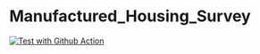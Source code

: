 # Manufactured_Housing_Survey

[![Test with Github Action](https://github.com/PhoneSettPaing/Manufactured_Housing_Survey/actions/workflows/main.yml/badge.svg)](https://github.com/PhoneSettPaing/Manufactured_Housing_Survey/actions/workflows/main.yml)
